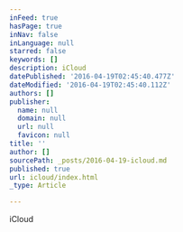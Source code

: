 ```yaml
---
inFeed: true
hasPage: true
inNav: false
inLanguage: null
starred: false
keywords: []
description: iCloud
datePublished: '2016-04-19T02:45:40.477Z'
dateModified: '2016-04-19T02:45:40.112Z'
authors: []
publisher:
  name: null
  domain: null
  url: null
  favicon: null
title: ''
author: []
sourcePath: _posts/2016-04-19-icloud.md
published: true
url: icloud/index.html
_type: Article

---
```

iCloud